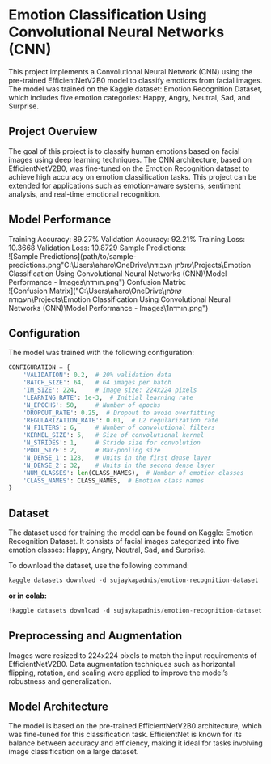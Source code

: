 # Emotion Classification Using Convolutional Neural Networks (CNN)
This project implements a Convolutional Neural Network (CNN) using the pre-trained EfficientNetV2B0 model to classify emotions from facial images. The model was trained on the Kaggle dataset: Emotion Recognition Dataset, which includes five emotion categories: Happy, Angry, Neutral, Sad, and Surprise.

## Project Overview
The goal of this project is to classify human emotions based on facial images using deep learning techniques. The CNN architecture, based on EfficientNetV2B0, was fine-tuned on the Emotion Recognition dataset to achieve high accuracy on emotion classification tasks. This project can be extended for applications such as emotion-aware systems, sentiment analysis, and real-time emotional recognition.

## Model Performance

Training Accuracy: 89.27%
Validation Accuracy: 92.21%
Training Loss: 10.3668
Validation Loss: 10.8729
Sample Predictions:  
![Sample Predictions](path/to/sample-predictions.png"C:\Users\aharo\OneDrive\שולחן העבודה\Projects\Emotion Classification Using Convolutional Neural Networks (CNN)\Model Performance - Images\הורדה.png")
Confusion Matrix:  
![Confusion Matrix]("C:\Users\aharo\OneDrive\שולחן העבודה\Projects\Emotion Classification Using Convolutional Neural Networks (CNN)\Model Performance - Images\הורדה1.png")

## Configuration
The model was trained with the following configuration:
```python
CONFIGURATION = {
    'VALIDATION': 0.2,  # 20% validation data
    'BATCH_SIZE': 64,   # 64 images per batch
    'IM_SIZE': 224,     # Image size: 224x224 pixels
    'LEARNING_RATE': 1e-3,  # Initial learning rate
    'N_EPOCHS': 50,     # Number of epochs
    'DROPOUT_RATE': 0.25,  # Dropout to avoid overfitting
    'REGULARIZATION_RATE': 0.01,  # L2 regularization rate
    'N_FILTERS': 6,     # Number of convolutional filters
    'KERNEL_SIZE': 5,   # Size of convolutional kernel
    'N_STRIDES': 1,     # Stride size for convolution
    'POOL_SIZE': 2,     # Max-pooling size
    'N_DENSE_1': 128,   # Units in the first dense layer
    'N_DENSE_2': 32,    # Units in the second dense layer
    'NUM_CLASSES': len(CLASS_NAMES),  # Number of emotion classes
    'CLASS_NAMES': CLASS_NAMES,  # Emotion class names
}
```
## Dataset
The dataset used for training the model can be found on Kaggle: Emotion Recognition Dataset. It consists of facial images categorized into five emotion classes: Happy, Angry, Neutral, Sad, and Surprise.

To download the dataset, use the following command:
```python
kaggle datasets download -d sujaykapadnis/emotion-recognition-dataset
```
**or in colab:**
```python
!kaggle datasets download -d sujaykapadnis/emotion-recognition-dataset
```
## Preprocessing and Augmentation
Images were resized to 224x224 pixels to match the input requirements of EfficientNetV2B0.
Data augmentation techniques such as horizontal flipping, rotation, and scaling were applied to improve the model’s robustness and generalization.

## Model Architecture
The model is based on the pre-trained EfficientNetV2B0 architecture, which was fine-tuned for this classification task. EfficientNet is known for its balance between accuracy and efficiency, making it ideal for tasks involving image classification on a large dataset.
